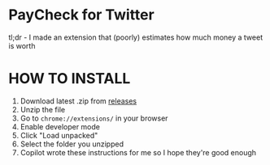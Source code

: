 # PayCheck for Twitter

tl;dr - I made an extension that (poorly) estimates how much money a tweet is worth

# HOW TO INSTALL

1. Download latest .zip from [releases](https://github.com/t3dotgg/paycheck-extension/releases)
2. Unzip the file
3. Go to `chrome://extensions/` in your browser
4. Enable developer mode
5. Click "Load unpacked"
6. Select the folder you unzipped
7. Copilot wrote these instructions for me so I hope they're good enough
